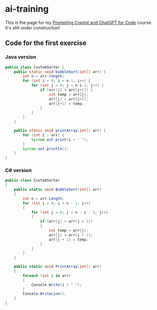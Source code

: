 # ai-training

This is the page for my [Prompting Copilot and ChatGPT for Code](https://learning.oreilly.com/live-events/prompting-copilot-and-chatgpt-for-code/0642572004454/0642572004453/) course. It's still under construction!

## Code for the first exercise

### Java version
```Java
public class CustomSorter {
    public static void bubbleSort(int[] arr) {
        int n = arr.length;
        for (int i = 0; i < n-1; i++) {
            for (int j = 0; j < n-i-1; j++) {
                if (arr[j] > arr[j+1]) {
                    int temp = arr[j];
                    arr[j] = arr[j+1];
                    arr[j+1] = temp;
                }
            }
        }
    }

    public static void printArray(int[] arr) {
        for (int i : arr) {
            System.out.print(i + " ");
        }
        System.out.println();
    }
}
```

### C# version

```csharp
public class CustomSorter
{
    public static void BubbleSort(int[] arr)
    {
        int n = arr.Length;
        for (int i = 0; i < n - 1; i++)
        {
            for (int j = 0; j < n - i - 1; j++)
            {
                if (arr[j] > arr[j + 1])
                {
                    int temp = arr[j];
                    arr[j] = arr[j + 1];
                    arr[j + 1] = temp;
                }
            }
        }
    }

    public static void PrintArray(int[] arr)
    {
        foreach (int i in arr)
        {
            Console.Write(i + " ");
        }
        Console.WriteLine();
    }
}
```
